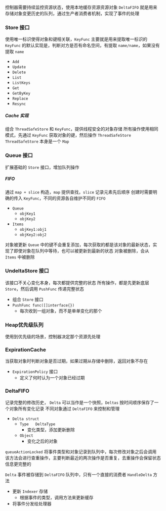 控制器需要持续监控资源状态，使用本地缓存资源资源对象
`DeltaFIFO` 就是用来存储对象变更历史的队列，通过生产者消费者机制，实现了事件的处理

### Store 接口

使用唯一标识使得对象和键相关联，`KeyFunc` 主要就是用来提取唯一标识的
`KeyFunc` 的默认实现是，判断对方是否有命名空间，有提取 `name/name`，如果没有提取 `name`

- `Add`
- `Update`
- `Delete`
- `List`
- `ListKeys`
- `Get`
- `GetByKey`
- `Replace`
- `Resync`

##### Cache 实现

组合 `ThreadSafeStore` 和 `KeyFunc`，提供线程安全的对象存储
所有操作使用相同模式，先通过 `KeyFunc` 获取对象的键，然后操作 `ThreadSafeStore`
`ThreadSafeStore` 本身是一个 `Map`

### Queue 接口

扩展基础的 `Store` 接口，增加队列操作

##### FIFO

通过 `map + slice` 构造，`map` 提供查找，`slice` 记录元素先后顺序
创建时需要明确的传入 `KeyFunc`，不同的资源各自维护不同的 `FIFO`

- `Queue`
    - `objKey1`
    - `objKey2`
- `Items`
    - `objKey1:obj1`
    - `objKey2:obj2`

对象被更新 `Queue` 中的键不会重复添加，每次获取的都是该对象的最新状态，实现了即使对象在队列中等待，也可以被更新到最新的状态
对象被删除，会从 `Items` 中被删除

### UndeltaStore 接口

该接口不关心变化本身，每次都提供完整的状态
所有操作，都是先更新底层 `Store`，然后调用 `PushFunc` 传递完整状态

- 组合 `Store` 接口
- `PushFunc func([]interface{})`
    - 每次收到一组对象，而不是单单变化的那个

### Heap优先级队列

使用到优先级的场景，控制器决定那个资源先处理

### ExpirationCache

当获取对象时判断对象是否过期，如果过期从存储中删除，返回对象不存在

- `ExpirationPolicy` 接口
    - 定义了何时认为一个对象已经过期

### DeltaFIFO

记录完整的修改历史， `Delta` 可以当作是一个快照，`Deltas` 按时间顺序保存了一个对象所有变化记录
不同对象通过 `DeltaFIFO` 来控制和管理

- `Delta struct`
    - `Type   DeltaType`
        - 变化类型，添加更新删除
    - `Object`
        - 变化之后的对象

`queueActionLocked` 将事件类型和对象记录到队列中，每次修改对象之后会调用
该方法会进行查重操作，主要判断最近的两次操作是否重复，去重操作会保留状态信息更完整的

`Delta` 事件被存储到 `DeltaFIFO` 队列中，只有一个直接的消费者 `HandleDelta` 方法
- 更新 `Indexer` 存储
  - 根据事件的类型，调用方法来更新缓存
- 将事件分发给处理器
